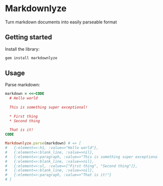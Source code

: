 # Markdownlyze

Turn markdown documents into easily parseable format

## Getting started

Install the library:

```bash
gem install markdownlyze
```

## Usage

Parse markdown:

```ruby
markdown = <<~CODE
  # Hello world
  
  This is something super exceptional!
  
  * First thing
  * Second thing
  
  That is it!
CODE

Markdownlyze.parse(markdown) # => [
#   {:element=>:h1, :value=>"Hello world"},
#   {:element=>:blank_line, :value=>nil},
#   {:element=>:paragraph, :value=>"This is something super exceptional!"},
#   {:element=>:blank_line, :value=>nil},
#   {:element=>:ul, :value=>["First thing", "Second thing"]},
#   {:element=>:blank_line, :value=>nil},
#   {:element=>:paragraph, :value=>"That is it!"}
# ]
```

